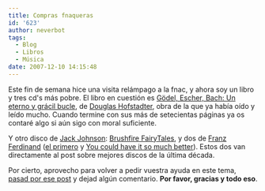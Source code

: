 ```yaml
---
title: Compras fnaqueras
id: '623'
author: neverbot
tags:
  - Blog
  - Libros
  - Música
date: 2007-12-10 14:15:48
---
```


Este fin de semana hice una visita relámpago a la fnac, y ahora soy un libro y tres cd's más pobre. El libro en cuestión es [Gödel, Escher, Bach: Un eterno y grácil bucle](http://en.wikipedia.org/wiki/G%C3%B6del%2C_Escher%2C_Bach), de [Douglas Hofstadter](http://en.wikipedia.org/wiki/Douglas_Hofstadter), obra de la que ya había oído y leído mucho. Cuando termine con sus más de setecientas páginas ya os contaré algo si aún sigo con moral suficiente.

Y otro disco de [Jack Johnson](http://www.last.fm/music/Jack_Johnson): [Brushfire FairyTales](http://www.last.fm/music/Jack+Johnson/Brushfire+Fairytales), y dos de [Franz Ferdinand](http://www.last.fm/music/Franz_Ferdinand) ([el primero](http://www.last.fm/music/Franz+Ferdinand/Franz+Ferdinand) y [You could have it so much better](http://www.last.fm/music/Franz+Ferdinand/You+Could+Have+It+So+Much+Better)). Estos dos van directamente al post sobre mejores discos de la última década.

Por cierto, aprovecho para volver a pedir vuestra ayuda en este tema, [pasad por ese post](http://localhost:8000/musica/los-mejores-discos-de-la-ultima-decada/) y dejad algún comentario. **Por favor, gracias y todo eso**.